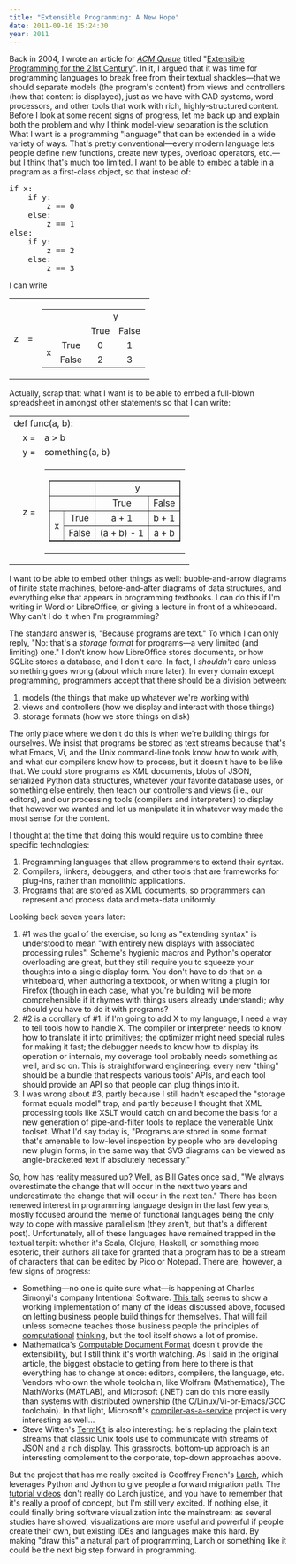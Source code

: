 ```yaml
---
title: "Extensible Programming: A New Hope"
date: 2011-09-16 15:24:30
year: 2011
---
```

Back in 2004, I wrote an article for <a href="http://queue.acm.org"><cite>ACM Queue</cite></a> titled "<a href="http://queue.acm.org/detail.cfm?id=1039534">Extensible Programming for the 21st Century</a>". In it, I argued that it was time for programming languages to break free from their textual shackles&mdash;that we should separate models (the program's content) from views and controllers (how that content is displayed), just as we have with CAD systems, word processors, and other tools that work with rich, highly-structured content. Before I look at some recent signs of progress, let me back up and explain both the problem and why I think model-view separation is the solution. What I want is a programming "language" that can be extended in a wide variety of ways. That's pretty conventional&mdash;every modern language lets people define new functions, create new types, overload operators, etc.&mdash;but I think that's much too limited. I want to be able to embed a table in a program as a first-class object, so that instead of:
<pre>if x:
    if y:
        z == 0
    else:
        z == 1
else:
    if y:
        z == 2
    else:
        z == 3</pre>
I can write
<table>
<tbody>
<tr>
<td valign="center">z</td>
<td valign="center">=</td>
<td>
<table>
<tbody>
<tr>
<td colspan="2"></td>
<td colspan="2" align="center" valign="center">y</td>
</tr>
<tr>
<td colspan="2"></td>
<td align="center" valign="center">True</td>
<td align="center" valign="center">False</td>
</tr>
<tr>
<td rowspan="2" align="center" valign="center">x</td>
<td align="center" valign="center">True</td>
<td align="center" valign="center">0</td>
<td align="center" valign="center">1</td>
</tr>
<tr>
<td align="center" valign="center">False</td>
<td align="center" valign="center">2</td>
<td align="center" valign="center">3</td>
</tr>
</tbody>
</table>
</td>
</tr>
</tbody>
</table>
Actually, scrap that: what I want is to be able to embed a full-blown spreadsheet in amongst other statements so that I can write:
<table>
<tbody>
<tr>
<td colspan="3">def func(a, b):</td>
</tr>
<tr>
<td></td>
<td>x =</td>
<td>a &gt; b</td>
</tr>
<tr>
<td></td>
<td>y =</td>
<td>something(a, b)</td>
</tr>
<tr>
<td></td>
<td>z =</td>
<td>
<table>
<tbody>
<tr>
<td>
<table border="1">
<tbody>
<tr>
<td colspan="2"></td>
<td colspan="2" align="center" valign="center">y</td>
</tr>
<tr>
<td colspan="2"></td>
<td align="center" valign="center">True</td>
<td align="center" valign="center">False</td>
</tr>
<tr>
<td rowspan="2" align="center" valign="center">x</td>
<td align="center" valign="center">True</td>
<td align="center" valign="center">a + 1</td>
<td align="center" valign="center">b + 1</td>
</tr>
<tr>
<td align="center" valign="center">False</td>
<td align="center" valign="center">(a + b) - 1</td>
<td align="center" valign="center">a + b</td>
</tr>
</tbody>
</table>
</td>
</tr>
</tbody>
</table>
</td>
</tr>
</tbody>
</table>
I want to be able to embed other things as well: bubble-and-arrow diagrams of finite state machines, before-and-after diagrams of data structures, and everything else that appears in programming textbooks. I can do this if I'm writing in Word or LibreOffice, or giving a lecture in front of a whiteboard. Why can't I do it when I'm programming?

The standard answer is, "Because programs are text." To which I can only reply, "No: that's a <em>storage format</em> for programs&mdash;a very limited (and limiting) one." I don't know how LibreOffice stores documents, or how SQLite stores a database, and I don't care. In fact, I <em>shouldn't</em> care unless something goes wrong (about which more later). In every domain except programming, programmers accept that there should be a division between:
<ol>
	<li>models (the things that make up whatever we're working with)</li>
	<li>views and controllers (how we display and interact with those things)</li>
	<li>storage formats (how we store things on disk)</li>
</ol>
The only place where we don't do this is when we're building things for ourselves. We insist that programs be stored as text streams because that's what Emacs, Vi, and the Unix command-line tools know how to work with, and what our compilers know how to process, but it doesn't have to be like that. We could store programs as XML documents, blobs of JSON, serialized Python data structures, whatever your favorite database uses, or something else entirely, then teach our controllers and views (i.e., our editors), and our processing tools (compilers and interpreters) to display that however we wanted and let us manipulate it in whatever way made the most sense for the content.

I thought at the time that doing this would require us to combine three specific technologies:
<ol>
	<li>Programming languages that allow programmers to extend their syntax.</li>
	<li>Compilers, linkers, debuggers, and other tools that are frameworks for plug-ins, rather than monolithic applications.</li>
	<li>Programs that are stored as XML documents, so programmers can represent and process data and meta-data uniformly.</li>
</ol>
Looking back seven years later:
<ol>
	<li>#1 was the goal of the exercise, so long as "extending syntax" is understood to mean "with entirely new displays with associated processing rules". Scheme's hygienic macros and Python's operator overloading are great, but they still require you to squeeze your thoughts into a single display form. You don't have to do that on a whiteboard, when authoring a textbook, or when writing a plugin for Firefox (though in each case, what you're building will be more comprehensible if it rhymes with things users already understand); why should you have to do it with programs?</li>
	<li>#2 is a corollary of #1: if I'm going to add X to my language, I need a way to tell tools how to handle X. The compiler or interpreter needs to know how to translate it into primitives; the optimizer might need special rules for making it fast; the debugger needs to know how to display its operation or internals, my coverage tool probably needs something as well, and so on. This is straightforward engineering: every new "thing" should be a bundle that respects various tools' APIs, and each tool should provide an API so that people can plug things into it.</li>
	<li>I was wrong about #3, partly because I still hadn't escaped the "storage format equals model" trap, and partly because I thought that XML processing tools like XSLT would catch on and become the basis for a new generation of pipe-and-filter tools to replace the venerable Unix toolset. What I'd say today is, "Programs are stored in some format that's amenable to low-level inspection by people who are developing new plugin forms, in the same way that SVG diagrams can be viewed as angle-bracketed text if absolutely necessary."</li>
</ol>
So, how has reality measured up? Well, as Bill Gates once said, "We always overestimate the change that will occur in the next two years and underestimate the change that will occur in the next ten." There has been renewed interest in programming language design in the last few years, mostly focused around the meme of functional languages being the only way to cope with massive parallelism (they aren't, but that's a different post). Unfortunately, all of these languages have remained trapped in the textual tarpit: whether it's Scala, Clojure, Haskell, or something more esoteric, their authors all take for granted that a program has to be a stream of characters that can be edited by Pico or Notepad. There are, however, a few signs of progress:
<ul>
	<li>Something&mdash;no one is quite sure what&mdash;is happening at Charles Simonyi's company Intentional Software. <a href="http://msdn.microsoft.com/en-us/data/dd727740.aspx">This talk</a> seems to show a working implementation of many of the ideas discussed above, focused on letting business people build things for themselves. That will fail unless someone teaches those business people the principles of <a href="http://blog.jonudell.net/2011/01/24/seven-ways-to-think-like-the-web/">computational</a> <a href="https://software-carpentry.org/4_0/softeng/principles/">thinking</a>, but the tool itself shows a lot of promise.</li>
	<li>Mathematica's <a href="http://www.wolfram.com/news/cdf-computable-document-format-released.html">Computable Document Format</a> doesn't provide the extensibility, but I still think it's worth watching. As I said in the original article, the biggest obstacle to getting from here to there is that everything has to change at once: editors, compilers, the language, etc. Vendors who own the whole toolchain, like Wolfram (Mathematica), The MathWorks (MATLAB), and Microsoft (.NET) can do this more easily than systems with distributed ownership (the C/Linux/Vi-or-Emacs/GCC toolchain). In that light, Microsoft's <a href="http://www.techworld.com.au/article/401071/microsoft_previews_compiler-as-a-service_software/">compiler-as-a-service</a> project is very interesting as well...</li>
	<li>Steve Witten's <a href="http://acko.net/blog/on-termkit">TermKit</a> is also interesting: he's replacing the plain text streams that classic Unix tools use to communicate with streams of JSON and a rich display. This grassroots, bottom-up approach is an interesting complement to the corporate, top-down approaches above.</li>
</ul>
But the project that has me really excited is Geoffrey French's <a href="https://sites.google.com/site/larchenv/">Larch</a>, which leverages Python and Jython to give people a forward migration path. The <a href="https://sites.google.com/site/larchenv/video-tutorials">tutorial videos</a> don't really do Larch justice, and you have to remember that it's really a proof of concept, but I'm still very excited. If nothing else, it could finally bring software visualization into the mainstream: as several studies have showed, visualizations are more useful and powerful if people create their own, but existing IDEs and languages make this hard. By making "draw this" a natural part of programming, Larch or something like it could be the next big step forward in programming.

